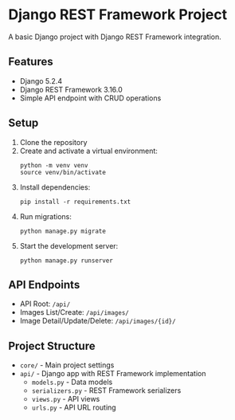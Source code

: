 # Django REST Framework Project

A basic Django project with Django REST Framework integration.

## Features

- Django 5.2.4
- Django REST Framework 3.16.0
- Simple API endpoint with CRUD operations

## Setup

1. Clone the repository
2. Create and activate a virtual environment:
   ```
   python -m venv venv
   source venv/bin/activate
   ```
3. Install dependencies:
   ```
   pip install -r requirements.txt
   ```
4. Run migrations:
   ```
   python manage.py migrate
   ```
5. Start the development server:
   ```
   python manage.py runserver
   ```

## API Endpoints

- API Root: `/api/`
- Images List/Create: `/api/images/`
- Image Detail/Update/Delete: `/api/images/{id}/`

## Project Structure

- `core/` - Main project settings
- `api/` - Django app with REST Framework implementation
  - `models.py` - Data models
  - `serializers.py` - REST Framework serializers
  - `views.py` - API views
  - `urls.py` - API URL routing

